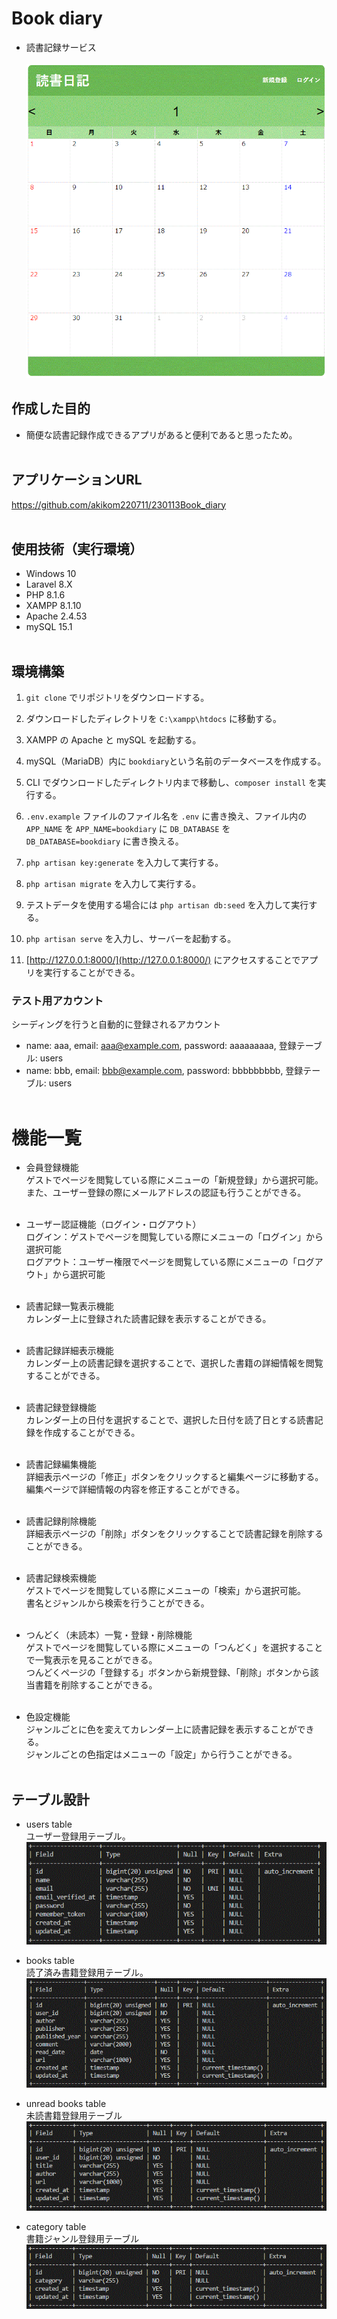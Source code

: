 # Book diary
- 読書記録サービス<br><br>
![top page](/public/img_readme/top.gif)

## 作成した目的
- 簡便な読書記録作成できるアプリがあると便利であると思ったため。<br><br>

## アプリケーションURL
https://github.com/akikom220711/230113Book_diary<br><br>

## 使用技術（実行環境）
- Windows 10
- Laravel 8.X
- PHP 8.1.6
- XAMPP 8.1.10
- Apache 2.4.53
- mySQL 15.1
<br><br>

## 環境構築
1. `git clone` でリポジトリをダウンロードする。

2. ダウンロードしたディレクトリを `C:\xampp\htdocs` に移動する。

3. XAMPP の Apache と mySQL を起動する。

3. mySQL（MariaDB）内に `bookdiary`という名前のデータベースを作成する。

4. CLI でダウンロードしたディレクトリ内まで移動し、`composer install` を実行する。

5. `.env.example` ファイルのファイル名を `.env` に書き換え、ファイル内の `APP_NAME` を `APP_NAME=bookdiary` に `DB_DATABASE` を `DB_DATABASE=bookdiary` に書き換える。

6. `php artisan key:generate` を入力して実行する。

7. `php artisan migrate` を入力して実行する。

8. テストデータを使用する場合には `php artisan db:seed` を入力して実行する。

9. `php artisan serve` を入力し、サーバーを起動する。

10. [http://127.0.0.1:8000/](http://127.0.0.1:8000/) にアクセスすることでアプリを実行することができる。

### テスト用アカウント
シーディングを行うと自動的に登録されるアカウント
- name: aaa, email: aaa@example.com, password: aaaaaaaaa, 登録テーブル: users
- name: bbb, email: bbb@example.com, password: bbbbbbbbb, 登録テーブル: users
<br><br>

# 機能一覧
- 会員登録機能<br>
ゲストでページを閲覧している際にメニューの「新規登録」から選択可能。<br>
また、ユーザー登録の際にメールアドレスの認証も行うことができる。<br><br>

- ユーザー認証機能（ログイン・ログアウト）<br>
ログイン：ゲストでページを閲覧している際にメニューの「ログイン」から選択可能<br>
ログアウト：ユーザー権限でページを閲覧している際にメニューの「ログアウト」から選択可能<br><br>

- 読書記録一覧表示機能<br>
カレンダー上に登録された読書記録を表示することができる。<br><br>

- 読書記録詳細表示機能<br>
カレンダー上の読書記録を選択することで、選択した書籍の詳細情報を閲覧することができる。<br><br>

- 読書記録登録機能<br>
カレンダー上の日付を選択することで、選択した日付を読了日とする読書記録を作成することができる。<br><br>

- 読書記録編集機能<br>
詳細表示ページの「修正」ボタンをクリックすると編集ページに移動する。<br>
編集ページで詳細情報の内容を修正することができる。<br><br>

- 読書記録削除機能<br>
詳細表示ページの「削除」ボタンをクリックすることで読書記録を削除することができる。<br><br>

- 読書記録検索機能<br>
ゲストでページを閲覧している際にメニューの「検索」から選択可能。<br>
書名とジャンルから検索を行うことができる。<br><br>

- つんどく（未読本）一覧・登録・削除機能<br>
ゲストでページを閲覧している際にメニューの「つんどく」を選択することで一覧表示を見ることができる。<br>
つんどくページの「登録する」ボタンから新規登録、「削除」ボタンから該当書籍を削除することができる。<br><br>

- 色設定機能<br>
ジャンルごとに色を変えてカレンダー上に読書記録を表示することができる。<br>
ジャンルごとの色指定はメニューの「設定」から行うことができる。<br><br>

## テーブル設計
- users table<br>
ユーザー登録用テーブル。<br>
![users table image](/public/img_readme/users_table.gif)

- books table<br>
読了済み書籍登録用テーブル。<br>
![books table image](/public/img_readme/books_table.gif)

- unread books table<br>
未読書籍登録用テーブル<br>
![unread books table image](/public/img_readme/unread_books_table.gif)

- category table<br>
書籍ジャンル登録用テーブル<br>
![categories table image](/public/img_readme/categories_table.gif)





